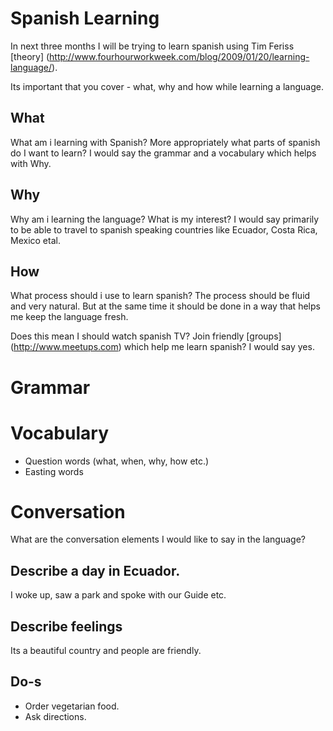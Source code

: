 # Spanish Learning

In next three months I will be trying to learn spanish using Tim Feriss [theory]
 (http://www.fourhourworkweek.com/blog/2009/01/20/learning-language/).

Its important that you cover - what, why and how while learning a language. 

## What
What am i learning with Spanish? 
More appropriately what parts of spanish do I want to learn? I would say the
grammar and a vocabulary which helps with Why.

## Why
Why am i learning the language? What is my interest?
I would say primarily to be able to travel to spanish speaking countries like
Ecuador, Costa Rica, Mexico etal.

## How
What process should i use to learn spanish?
The process should be fluid and very natural. But at the same time it should be
done in a way that helps me keep the language fresh.

Does this mean I should watch spanish TV? Join friendly [groups]
(http://www.meetups.com) which help me learn spanish? I would say yes.

# Grammar


# Vocabulary
* Question words (what, when, why, how etc.)
* Easting words

# Conversation
What are the conversation elements I would like to say in the language?

## Describe a day in Ecuador.
I woke up, saw a park and spoke with our Guide etc.

## Describe feelings
Its a beautiful country and people are friendly.

## Do-s
* Order vegetarian food.
* Ask directions.

